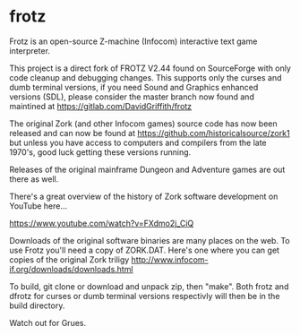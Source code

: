 # frotz
Frotz is an open-source Z-machine (Infocom) interactive text game interpreter.

This project is a direct fork of FROTZ V2.44 found on SourceForge with only code cleanup and debugging changes.
This supports only the curses and dumb terminal versions, if you need Sound and Graphics enhanced versions (SDL),
please consider the master branch now found and maintined at https://gitlab.com/DavidGriffith/frotz

The original Zork (and other Infocom games) source code has now been released and can now be found at
https://github.com/historicalsource/zork1
but unless you have access to computers and compilers from the late 1970's, good luck getting these versions running.

Releases of the original mainframe Dungeon and Adventure games are out there as well.

There's a great overview of the history of Zork software development on YouTube here...

https://www.youtube.com/watch?v=FXdmo2j_CiQ

Downloads of the original software binaries are many places on the web. To use Frotz you'll need a copy of ZORK.DAT.
Here's one where you can get copies of the original Zork triligy
http://www.infocom-if.org/downloads/downloads.html

To build, git clone or download and unpack zip, then "make". Both frotz and dfrotz for curses or dumb terminal versions respectivly will then be in the build directory.

Watch out for Grues.

